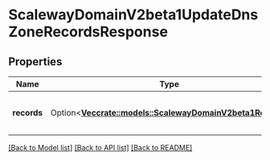 # ScalewayDomainV2beta1UpdateDnsZoneRecordsResponse

## Properties

Name | Type | Description | Notes
------------ | ------------- | ------------- | -------------
**records** | Option<[**Vec<crate::models::ScalewayDomainV2beta1Record>**](scaleway.domain.v2beta1.Record.md)> | The returned DNS zone records | [optional]

[[Back to Model list]](../README.md#documentation-for-models) [[Back to API list]](../README.md#documentation-for-api-endpoints) [[Back to README]](../README.md)



